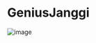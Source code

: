 # GeniusJanggi
![image](https://user-images.githubusercontent.com/46212602/95672722-2a953980-0bde-11eb-9ca8-f4cf17d047f4.png)
